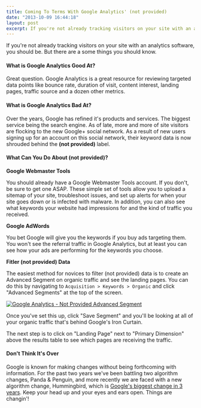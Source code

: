 ```yaml
---
title: Coming To Terms With Google Analytics' (not provided)
date: "2013-10-09 16:44:18"
layout: post
excerpt: If you're not already tracking visitors on your site with an analytics software, you should be. But there are a some things you should know.
---
```


If you're not already tracking visitors on your site with an analytics software, you should be. But there are a some things you should know.

#### What is Google Analytics Good At?

Great question. Google Analytics is a great resource for reviewing targeted data points like bounce rate, duration of visit, content interest, landing pages, traffic source and a dozen other metrics.

#### What is Google Analytics Bad At?

Over the years, Google has refined it's products and services. The biggest service being the search engine. As of late, more and more of site visitors are flocking to the new Google+ social network. As a result of new users signing up for an account on this social network, their keyword data is now shrouded behind the **(not provided)** label.

#### What Can You Do About (not provided)?

**Google Webmaster Tools**

You should already have a Google Webmaster Tools account. If you don't, be sure to get one ASAP. These simple set of tools allow you to upload a sitemap of your site, troubleshoot issues, and set up alerts for when your site goes down or is infected with malware. In addition, you can also see what keywords your website had impressions for and the kind of traffic you received.

**Google AdWords**

You bet Google will give you the keywords if you buy ads targeting them. You won't see the referral traffic in Google Analytics, but at least you can see how your ads are performing for the keywords you choose.

**Fitler (not provided) Data**

The easiest method for novices to filter (not provided) data is to create an Advanced Segment on organic traffic and see the landing pages. You can do this by navigating to `Acquisition > Keywords > Organic` and click "Advanced Segments" at the top of the screen.

<a href="/images/blog-analytics-not-provided-large.jpg"><img src="/images/blog-analytics-not-provided-med.jpg" alt="Google Analytics - Not Provided Advanced Segment"></a>

Once you've set this up, click "Save Segment" and you'll be looking at all of your organic traffic that's behind Google's Iron Curtain.

The next step is to click on "Landing Page" next to "Primary Dimension" above the results table to see which pages are receiving the traffic.

#### Don't Think It's Over

Google is known for making changes without being forthcoming with information. For the past two years we've been battling two algorithm changes, Panda & Penguin, and more recently we are faced with a new algorithm change, Hummingbird, which is [Google's biggest change in 3 years](http://www.theguardian.com/technology/2013/sep/27/google-biggest-algorithm-change-hummingbird). Keep your head up and your eyes and ears open. Things are changin'!